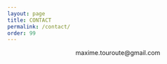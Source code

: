 ```yaml
---
layout: page
title: CONTACT
permalink: /contact/
order: 99
---
```


<div style="text-align:center">maxime.touroute@gmail.com</div>

<br/><br/>